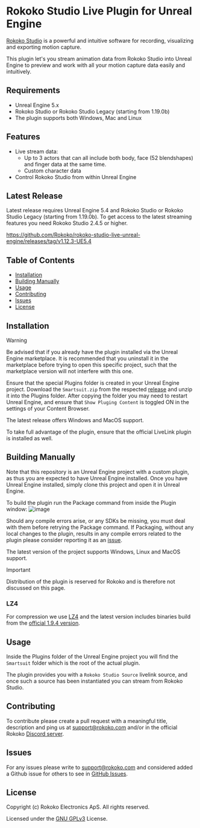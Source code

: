 # Rokoko Studio Live Plugin for Unreal Engine
[Rokoko Studio](https://www.rokoko.com/en/products/studio) is a powerful and intuitive software for recording, visualizing and exporting motion capture.

This plugin let's you stream animation data from Rokoko Studio into Unreal Engine to preview and work with all your motion capture data easily and intuitively.

## Requirements
- Unreal Engine 5.x
- Rokoko Studio or Rokoko Studio Legacy (starting from 1.19.0b)
- The plugin supports both Windows, Mac and Linux

## Features
- Live stream data:
  * Up to 3 actors that can all include both body, face (52 blendshapes) and finger data at the same time.
  * Custom character data
- Control Rokoko Studio from within Unreal Engine

## Latest Release
Latest release requires Unreal Engine 5.4 and Rokoko Studio or Rokoko Studio Legacy (starting from 1.19.0b).
To get access to the latest streaming features you need Rokoko Studio 2.4.5 or higher.

https://github.com/Rokoko/rokoko-studio-live-unreal-engine/releases/tag/v1.12.3-UE5.4

## Table of Contents
- [Installation](#installation)
- [Building Manually](#building-manually)
- [Usage](#usage)
- [Contributing](#contributing)
- [Issues](#issues)
- [License](#license)

## Installation
> [!WARNING]
> Be advised that if you already have the plugin installed via the Unreal Engine marketplace. It is recommended that you uninstall it in the marketplace before trying to open this specific project, such that the marketplace version will not interfere with this one.

Ensure that the special Plugins folder is created in your Unreal Engine project. Download the `Smartsuit.zip` from the respected [release](https://github.com/Rokoko/rokoko-studio-live-unreal-engine/releases)
and unzip it into the Plugins folder.
After copying the folder you may need to restart Unreal Engine, and ensure that `Show Pluging Content` is toggled ON in the settings of your Content Browser.

The latest release offers Windows and MacOS support.

To take full advantage of the plugin, ensure that the official LiveLink plugin is installed as well.

## Building Manually
Note that this repository is an Unreal Engine project with a custom plugin, as thus you are expected to have Unreal Engine installed.
Once you have Unreal Engine installed, simply clone this project and open it in Unreal Engine.

To build the plugin run the Package command from inside the Plugin window:
![image](https://github.com/user-attachments/assets/ff8060e8-bcd4-4eb9-94d3-9c35b501258c)

Should any compile errors arise, or any SDKs be missing, you must deal with them before retrying the Package command. If Packaging, without any local changes to the plugin, results in any compile errors related to the plugin please consider reporting it as an [issue](#issues).

The latest version of the project supports Windows, Linux and MacOS support.

> [!IMPORTANT]
> Distribution of the plugin is reserved for Rokoko and is therefore not discussed on this page.

### LZ4
For compression we use [LZ4](https://github.com/lz4/lz4) and the latest version includes binaries build from the [official 1.9.4 version](https://github.com/lz4/lz4/releases/tag/v1.9.4).

## Usage

Inside the Plugins folder of the Unreal Engine project you will find the `Smartsuit` folder which is the root of the actual plugin.

The plugin provides you with a `Rokoko Studio Source` livelink source, and once such a source has been instantiated you can stream from Rokoko Studio.

## Contributing

To contribute please create a pull request with a meaningful title, description and ping us at support@rokoko.com and/or in the official Rokoko [Discord server](https://discordapp.com/channels/897473293500710912/897482352417202176).

## Issues

For any issues please write to support@rokoko.com and considered added a Github issue for others to see in [GitHub Issues](https://github.com/RokokoElectronics/rokoko-studio-unreal-sample-project/issues).

## License

Copyright (c) Rokoko Electronics ApS. All rights reserved.

Licensed under the [GNU GPLv3](https://github.com/RokokoElectronics/rokoko-studio-unreal-sample-project/blob/master/LICENSE.md) License.
